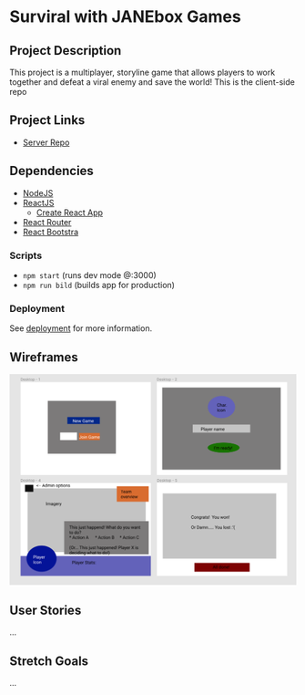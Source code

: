 # Surviral with JANEbox Games

<!-- Put project screenshot here
![]() -->

## Project Description
This project is a multiplayer, storyline game that allows players to work together and defeat a viral enemy and save the world!
This is the client-side repo

## Project Links
<!-- * [Deployed Client]()
* [Deployed Server]() -->
* [Server Repo](https://github.com/connietran-dev/janebox-apocaly-server)

## Dependencies
* [NodeJS](https://nodejs.org/es/)
* [ReactJS](https://es.reactjs.org/)
  - [Create React App](https://github.com/facebook/create-react-app)
* [React Router](https://reactrouter.com/web/guides/quick-start)
* [React Bootstra](https://react-bootstrap.github.io/getting-started/introduction/)

### Scripts
* `npm start` (runs dev mode @:3000)
* `npm run bild` (builds app for production)

### Deployment
See [deployment](https://facebook.github.io/create-react-app/docs/deployment) for more information.

## Wireframes
![](./public/wireframes.png)

## User Stories
...

## Stretch Goals
...
